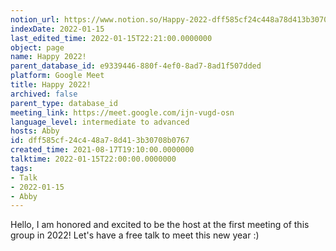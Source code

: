 ```yaml
---
notion_url: https://www.notion.so/Happy-2022-dff585cf24c448a78d413b30708b0767
indexDate: 2022-01-15
last_edited_time: 2022-01-15T22:21:00.0000000
object: page
name: Happy 2022!
parent_database_id: e9339446-880f-4ef0-8ad7-8ad1f507dded
platform: Google Meet
title: Happy 2022!
archived: false
parent_type: database_id
meeting_link: https://meet.google.com/ijn-vugd-osn
language_level: intermediate to advanced
hosts: Abby
id: dff585cf-24c4-48a7-8d41-3b30708b0767
created_time: 2021-08-17T19:10:00.0000000
talktime: 2022-01-15T22:00:00.0000000
tags:
- Talk
- 2022-01-15
- Abby
---
```


Hello, I am honored and excited to be the host at the first meeting of this group in 2022! Let's have a free talk to meet this new year :)





